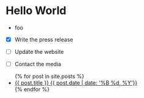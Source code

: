 # Hello World  
  
* foo 
  
- [x] Write the press release
- [ ] Update the website
- [ ] Contact the media  


<ul>
  {% for post in site.posts %}
    <li>
      <a href="{{ post.url }}">{{ post.title }}   {{ post.date | date: '%B %d, %Y'}}</a>
    </li>
  {% endfor %}
</ul> 

